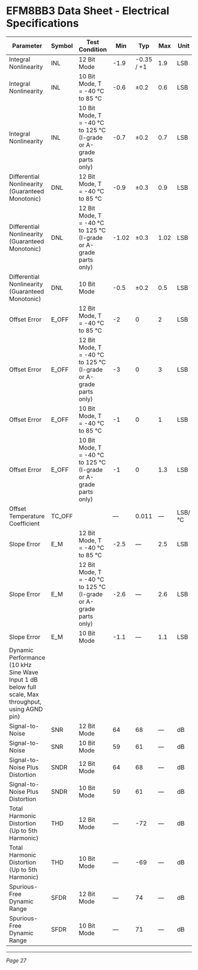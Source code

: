 # EFM8BB3 Data Sheet - Electrical Specifications

| Parameter                                | Symbol | Test Condition                                         | Min   | Typ       | Max  | Unit  |
|------------------------------------------|--------|-------------------------------------------------------|-------|-----------|------|-------|
| Integral Nonlinearity                    | INL    | 12 Bit Mode                                           | -1.9  | -0.35 / +1| 1.9  | LSB   |
| Integral Nonlinearity                    | INL    | 10 Bit Mode, T = -40 °C to 85 °C                      | -0.6  | ±0.2      | 0.6  | LSB   |
| Integral Nonlinearity                    | INL    | 10 Bit Mode, T = -40 °C to 125 °C (I-grade or A-grade parts only) | -0.7  | ±0.2      | 0.7  | LSB   |
| Differential Nonlinearity (Guaranteed Monotonic) | DNL    | 12 Bit Mode, T = -40 °C to 85 °C                      | -0.9  | ±0.3      | 0.9  | LSB   |
| Differential Nonlinearity (Guaranteed Monotonic) | DNL    | 12 Bit Mode, T = -40 °C to 125 °C (I-grade or A-grade parts only) | -1.02 | ±0.3      | 1.02 | LSB   |
| Differential Nonlinearity (Guaranteed Monotonic) | DNL    | 10 Bit Mode                                           | -0.5  | ±0.2      | 0.5  | LSB   |
| Offset Error                            | E_OFF  | 12 Bit Mode, T = -40 °C to 85 °C                      | -2    | 0         | 2    | LSB   |
| Offset Error                            | E_OFF  | 12 Bit Mode, T = -40 °C to 125 °C (I-grade or A-grade parts only) | -3    | 0         | 3    | LSB   |
| Offset Error                            | E_OFF  | 10 Bit Mode, T = -40 °C to 85 °C                      | -1    | 0         | 1    | LSB   |
| Offset Error                            | E_OFF  | 10 Bit Mode, T = -40 °C to 125 °C (I-grade or A-grade parts only) | -1    | 0         | 1.3  | LSB   |
| Offset Temperature Coefficient          | TC_OFF |                                                       | —     | 0.011     | —    | LSB/°C|
| Slope Error                            | E_M    | 12 Bit Mode, T = -40 °C to 85 °C                      | -2.5  | —         | 2.5  | LSB   |
| Slope Error                            | E_M    | 12 Bit Mode, T = -40 °C to 125 °C (I-grade or A-grade parts only) | -2.6  | —         | 2.6  | LSB   |
| Slope Error                            | E_M    | 10 Bit Mode                                           | -1.1  | —         | 1.1  | LSB   |
| Dynamic Performance (10 kHz Sine Wave Input 1 dB below full scale, Max throughput, using AGND pin) |        |                                                       |       |           |      |       |
| Signal-to-Noise                        | SNR    | 12 Bit Mode                                           | 64    | 68        | —    | dB    |
| Signal-to-Noise                        | SNR    | 10 Bit Mode                                           | 59    | 61        | —    | dB    |
| Signal-to-Noise Plus Distortion       | SNDR   | 12 Bit Mode                                           | 64    | 68        | —    | dB    |
| Signal-to-Noise Plus Distortion       | SNDR   | 10 Bit Mode                                           | 59    | 61        | —    | dB    |
| Total Harmonic Distortion (Up to 5th Harmonic) | THD    | 12 Bit Mode                                           | —     | -72       | —    | dB    |
| Total Harmonic Distortion (Up to 5th Harmonic) | THD    | 10 Bit Mode                                           | —     | -69       | —    | dB    |
| Spurious-Free Dynamic Range            | SFDR   | 12 Bit Mode                                           | —     | 74        | —    | dB    |
| Spurious-Free Dynamic Range            | SFDR   | 10 Bit Mode                                           | —     | 71        | —    | dB    |

---
*Page 27*